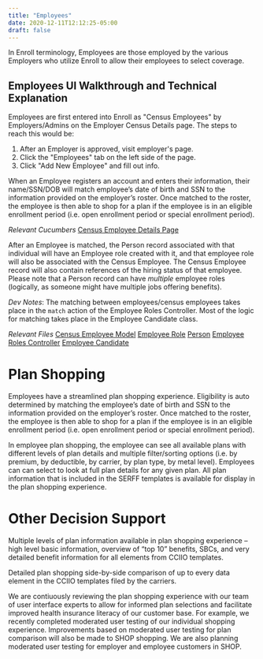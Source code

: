 ```yaml
---
title: "Employees"
date: 2020-12-11T12:12:25-05:00
draft: false
---
```


In Enroll terminology, Employees are those employed by the various Employers who utilize Enroll to allow their employees to select coverage.

## Employees UI Walkthrough and Technical Explanation

Employees are first entered into Enroll as "Census Employees" by Employers/Admins on the Employer Census Details page. The steps to reach this would be:

1. After an Employer is approved, visit employer's page.
2. Click the "Employees" tab on the left side of the page.
3. Click "Add New Employee" and fill out info.

When an Employee registers an account and enters their information, their name/SSN/DOB will match employee’s date of birth and SSN to the information provided on the employer’s roster. Once matched to the roster, the employee is then able to shop for a plan if the employee is in an eligible enrollment period (i.e. open enrollment period or special enrollment period).

*Relevant Cucumbers*
[Census Employee Details Page](https://github.com/dchbx/enroll/blob/master/features/employers/census_details_page.feature)

After an Employee is matched, the Person record associated with that individual will have an Employee role created with it, and that employee role will also be associated with the Census Employee. The Census Employee record will also contain references of the hiring status of that employee. Please note that a Person record can have *multiple* employee roles (logically, as someone might have multiple jobs offering benefits).

_Dev Notes_: The matching between employees/census employees takes place in the `match` action of the Employee Roles Controller. Most of the logic for matching takes place in the Employee Candidate class.

*Relevant Files*
[Census Employee Model](https://github.com/dchbx/enroll/blob/master/app/models/census_employee.rb)
[Employee Role](https://github.com/dchbx/enroll/blob/master/app/models/employee_role.rb)
[Person](https://github.com/dchbx/enroll/blob/master/app/models/person.rb)
[Employee Roles Controller]()
[Employee Candidate](https://github.com/dchbx/enroll/blob/master/app/models/forms/employee_candidate.rb)

# Plan Shopping

Employees have a streamlined plan shopping experience. Eligibility is auto determined by matching the employee’s date of birth and SSN to the information provided on the employer’s roster. Once matched to the roster, the employee is then able to shop for a plan if the employee is in an eligible enrollment period (i.e. open enrollment period or special enrollment period).

In employee plan shopping, the employee can see all available plans with different levels of plan details and multiple filter/sorting options (i.e. by premium, by deductible, by carrier, by plan type, by metal level). Employees can can select to look at full plan details for any given plan. All plan information that is included in the SERFF templates is available for display in the plan shopping experience.

# Other Decision Support
Multiple levels of plan information available in plan shopping experience – high level basic information, overview of “top 10” benefits, SBCs, and very detailed benefit information for all elements from CCIIO templates.

Detailed plan shopping side-by-side comparison of up to every data element in the CCIIO templates filed by the carriers.

We are contiuously reviewing the plan shopping experience with our team of user interface experts to allow for informed plan selections and facilitate improved health insurance literacy of our customer base. For example, we recently completed moderated user testing of our individual shopping experience. Improvements based on moderated user testing for plan comparison will also be made to SHOP shopping. We are also planning moderated user testing for employer and employee customers in SHOP.
